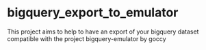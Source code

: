 # bigquery_export_to_emulator
This project aims to help to have an export of your bigquery dataset compatible with the project bigquery-emulator by goccy
